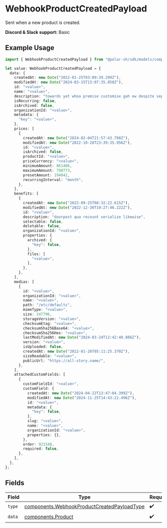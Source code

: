 # WebhookProductCreatedPayload

Sent when a new product is created.

**Discord & Slack support:** Basic

## Example Usage

```typescript
import { WebhookProductCreatedPayload } from "@polar-sh/sdk/models/components";

let value: WebhookProductCreatedPayload = {
  data: {
    createdAt: new Date("2022-01-25T03:09:39.299Z"),
    modifiedAt: new Date("2024-03-15T13:07:35.858Z"),
    id: "<value>",
    name: "<value>",
    description: "towards yet whoa premise customise gah ew despite separately",
    isRecurring: false,
    isArchived: false,
    organizationId: "<value>",
    metadata: {
      "key": "<value>",
    },
    prices: [
      {
        createdAt: new Date("2024-02-04T21:57:43.798Z"),
        modifiedAt: new Date("2022-10-28T23:39:35.956Z"),
        id: "<value>",
        isArchived: false,
        productId: "<value>",
        priceCurrency: "<value>",
        minimumAmount: 861406,
        maximumAmount: 790773,
        presetAmount: 194042,
        recurringInterval: "month",
      },
    ],
    benefits: [
      {
        createdAt: new Date("2022-09-25T08:32:22.615Z"),
        modifiedAt: new Date("2022-12-30T10:27:46.222Z"),
        id: "<value>",
        description: "doorpost qua recount serialize likewise",
        selectable: false,
        deletable: false,
        organizationId: "<value>",
        properties: {
          archived: {
            "key": false,
          },
          files: [
            "<value>",
          ],
        },
      },
    ],
    medias: [
      {
        id: "<value>",
        organizationId: "<value>",
        name: "<value>",
        path: "/etc/defaults",
        mimeType: "<value>",
        size: 247796,
        storageVersion: "<value>",
        checksumEtag: "<value>",
        checksumSha256Base64: "<value>",
        checksumSha256Hex: "<value>",
        lastModifiedAt: new Date("2024-03-24T12:42:40.886Z"),
        version: "<value>",
        isUploaded: false,
        createdAt: new Date("2022-01-26T05:11:25.370Z"),
        sizeReadable: "<value>",
        publicUrl: "https://all-story.name/",
      },
    ],
    attachedCustomFields: [
      {
        customFieldId: "<value>",
        customField: {
          createdAt: new Date("2024-04-22T13:47:04.399Z"),
          modifiedAt: new Date("2024-11-25T14:43:22.496Z"),
          id: "<value>",
          metadata: {
            "key": false,
          },
          slug: "<value>",
          name: "<value>",
          organizationId: "<value>",
          properties: {},
        },
        order: 921548,
        required: false,
      },
    ],
  },
};
```

## Fields

| Field                                                                                                      | Type                                                                                                       | Required                                                                                                   | Description                                                                                                |
| ---------------------------------------------------------------------------------------------------------- | ---------------------------------------------------------------------------------------------------------- | ---------------------------------------------------------------------------------------------------------- | ---------------------------------------------------------------------------------------------------------- |
| `type`                                                                                                     | [components.WebhookProductCreatedPayloadType](../../models/components/webhookproductcreatedpayloadtype.md) | :heavy_check_mark:                                                                                         | N/A                                                                                                        |
| `data`                                                                                                     | [components.Product](../../models/components/product.md)                                                   | :heavy_check_mark:                                                                                         | A product.                                                                                                 |